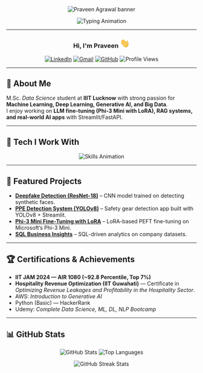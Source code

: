 <!-- Banner -->
<p align="center">
  <img src="https://capsule-render.vercel.app/api?type=waving&height=180&text=Praveen%20Agrawal&fontAlign=50&fontAlignY=35&color=0:1e3c72,100:2a5298&fontColor=ffffff" alt="Praveen Agrawal banner"/>
</p>

<!-- Typing animation -->
<p align="center">
  <img src="https://readme-typing-svg.demolab.com?font=Fira+Code&pause=1200&center=true&vCenter=true&width=700&lines=M.Sc.+Data+Science+%40+IIIT+Lucknow;Data+Science+%26+AI%2FML+Enthusiast;Phi-3+Mini+Fine-Tuning+%7C+LoRA+%7C+RAG+Systems;Building+data-driven+solutions+with+AI" alt="Typing Animation" />
</p>

---

<h3 align="center">
  Hi, I'm Praveen <img src="https://raw.githubusercontent.com/ABSphreak/ABSphreak/master/gifs/Hi.gif" width="26" alt="wave"/>
</h3>

<p align="center">
  <a href="https://www.linkedin.com/in/praveenagrawal220"><img src="https://img.shields.io/badge/LinkedIn-Connect-0077B5?style=flat&logo=linkedin" alt="LinkedIn"/></a>
  <a href="mailto:agrawalpraveen9698@gmail.com"><img src="https://img.shields.io/badge/Gmail-Contact-D14836?style=flat&logo=gmail&logoColor=white" alt="Gmail"/></a>
  <a href="https://github.com/agrawalpraveen12"><img src="https://img.shields.io/badge/GitHub-Follow-181717?style=flat&logo=github" alt="GitHub"/></a>
  <img src="https://komarev.com/ghpvc/?username=agrawalpraveen12&style=flat-square&color=blue" alt="Profile Views"/>
</p>

---

## 🚀 About Me  

M.Sc. *Data Science* student at **IIIT Lucknow** with strong passion for **Machine Learning, Deep Learning, Generative AI, and Big Data**.  
I enjoy working on **LLM fine-tuning (Phi-3 Mini with LoRA), RAG systems, and real-world AI apps** with Streamlit/FastAPI.  

---

## 🧠 Tech I Work With  

<p align="center">
  <img src="https://readme-typing-svg.demolab.com?font=Fira+Code&pause=1200&width=600&lines=Python+%7C+PyTorch+%7C+TensorFlow+%7C+scikit-learn;Hugging+Face+%7C+LangChain+%7C+LlamaIndex+%7C+RAG;NumPy+%7C+Pandas+%7C+Matplotlib+%7C+Seaborn+%7C+Plotly;OpenCV+%7C+YOLOv8;SQL+%7C+MySQL+%7C+;Streamlit+%7C+FastAPI+%7C+Flask;AWS+%7C+Apache+Spark+%7C+Hadoop+%7C+Kafka;Docker+%7C+MLflow+%7C+Git+%7C+VS+Code" alt="Skills Animation"/>
</p>

---

## 📂 Featured Projects  

- **[Deepfake Detection (ResNet-18)](https://github.com/agrawalpraveen12/Deepfake-Detection-of-images)** – CNN model trained on detecting synthetic faces.  
- **[PPE Detection System (YOLOv8)](https://github.com/agrawalpraveen12/PPE-Detection-System-Using-YOLOv8)** – Safety gear detection app built with YOLOv8 + Streamlit.  
- **[Phi-3 Mini Fine-Tuning with LoRA](https://github.com/agrawalpraveen12/Phi3_mini_Lora_Finetuning)** – LoRA-based PEFT fine-tuning on Microsoft’s Phi-3 Mini.    
- **[SQL Business Insights](https://github.com/agrawalpraveen12/SQL-Business-Analytics)** – SQL-driven analytics on company datasets.  

---

## 🏆 Certifications & Achievements  

- **IIT JAM 2024 — AIR 1080 (~92.8 Percentile, Top 7%)**  
- **Hospitality Revenue Optimization (IIT Guwahati)** — Certificate in *Optimizing Revenue Leakages and Profitability in the Hospitality Sector*.  
- AWS: *Introduction to Generative AI*  
- Python (Basic) — HackerRank  
- Udemy: *Complete Data Science, ML, DL, NLP Bootcamp*  

---

## 📊 GitHub Stats  

<p align="center">
  <img width="58%" src="https://github-readme-stats.vercel.app/api?username=agrawalpraveen12&show_icons=true&theme=vision-friendly-dark" alt="GitHub Stats"/>
  <img width="40%" src="https://github-readme-stats.vercel.app/api/top-langs/?username=agrawalpraveen12&layout=compact&theme=vision-friendly-dark" alt="Top Languages"/>
</p>

<p align="center">
  <img src="https://streak-stats.demolab.com?user=agrawalpraveen12&theme=highcontrast&hide_border=true&border_radius=5" alt="GitHub Streak Stats"/>
</p>

